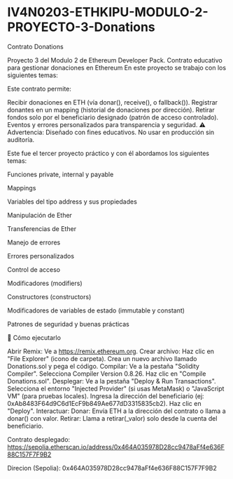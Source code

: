 # IV4N0203-ETHKIPU-MODULO-2-PROYECTO-3-Donations
Contrato Donations

Proyecto 3 del Modulo 2 de Ethereum Developer Pack. 
Contrato educativo para gestionar donaciones en Ethereum
En este proyecto se trabajo con los siguientes temas:

Este contrato permite:

Recibir donaciones en ETH (vía donar(), receive(), o fallback()).
Registrar donantes en un mapping (historial de donaciones por dirección).
Retirar fondos solo por el beneficiario designado (patrón de acceso controlado).
Eventos y errores personalizados para transparencia y seguridad.
⚠️ Advertencia: Diseñado con fines educativos. No usar en producción sin auditoría.

Este fue el tercer proyecto práctico y con él abordamos los siguientes temas:

Funciones private, internal y payable

Mappings

Variables del tipo address y sus propiedades

Manipulación de Ether

Transferencias de Ether

Manejo de errores

Errores personalizados

Control de acceso

Modificadores (modifiers)

Constructores (constructors)

Modificadores de variables de estado (immutable y constant)

Patrones de seguridad y buenas prácticas

🚀 Cómo ejecutarlo

Abrir Remix: Ve a https://remix.ethereum.org.
Crear archivo:
Haz clic en "File Explorer" (icono de carpeta).
Crea un nuevo archivo llamado Donations.sol y pega el código.
Compilar:
Ve a la pestaña "Solidity Compiler".
Selecciona Compiler Version 0.8.26.
Haz clic en "Compile Donations.sol".
Desplegar:
Ve a la pestaña "Deploy & Run Transactions".
Selecciona el entorno "Injected Provider" (si usas MetaMask) o "JavaScript VM" (para pruebas locales).
Ingresa la dirección del beneficiario (ej: 0xAb8483F64d9C6d1EcF9b849Ae677dD3315835cb2).
Haz clic en "Deploy".
Interactuar:
Donar: Envía ETH a la dirección del contrato o llama a donar() con valor.
Retirar: Llama a retirar(_valor) solo desde la cuenta del beneficiario.

Contrato desplegado: https://sepolia.etherscan.io/address/0x464A035978D28cc9478aFf4e636F88C157F7F9B2

Direcion (Sepolia): 0x464A035978D28cc9478aFf4e636F88C157F7F9B2
